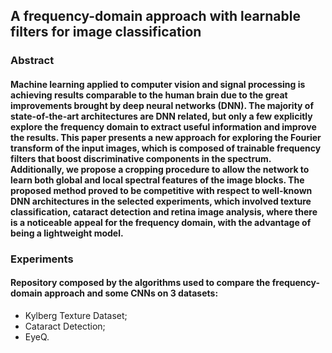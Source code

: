 ## A frequency-domain approach with learnable filters for image classification

### Abstract
#### Machine learning applied to computer vision and signal processing is achieving results comparable to the human brain due to the great improvements brought by deep neural networks (DNN). The majority of state-of-the-art architectures are DNN related, but only a few explicitly explore the frequency domain to extract useful information and improve the results. This paper presents a new approach for exploring the Fourier transform of the input images, which is composed of trainable frequency filters that boost discriminative components in the spectrum. Additionally, we propose a cropping procedure to allow the network to learn both global and local spectral features of the image blocks. The proposed method proved to be competitive with respect to well-known DNN architectures in the selected experiments, which involved texture classification, cataract detection and retina image analysis, where there is a noticeable appeal for the frequency domain, with the advantage of being a lightweight model.

### Experiments
#### Repository composed by the algorithms used to compare the frequency-domain approach and some CNNs on 3 datasets:
  - Kylberg Texture Dataset;
  - Cataract Detection;
  - EyeQ.
